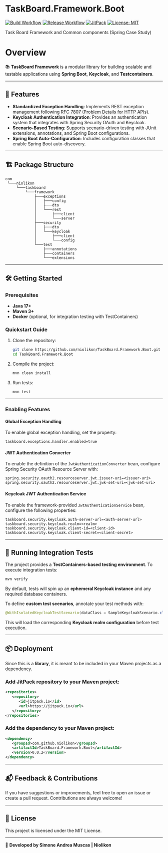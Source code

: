 # TaskBoard.Framework.Boot

[![Build Workflow](https://github.com/niolikon/TaskBoard.Framework.Boot/actions/workflows/maven.yml/badge.svg)](https://github.com/niolikon/TaskBoard.Framework.Boot/actions)
[![Release Workflow](https://github.com/niolikon/TaskBoard.Framework.Boot/actions/workflows/release-maven.yml/badge.svg)](https://github.com/niolikon/TaskBoard.Framework.Boot/actions)
[![JitPack](https://jitpack.io/v/niolikon/TaskBoard.Framework.Boot.svg)](https://jitpack.io/#niolikon/TaskBoard.Framework.Boot)
[![License: MIT](https://img.shields.io/badge/License-MIT-green.svg)](https://opensource.org/licenses/MIT)

Task Board Framework and Common components (Spring Case Study)

# Overview

📚 **TaskBoard Framework** is a modular library for building scalable and testable applications using **Spring Boot**, **Keycloak**, and **Testcontainers**.

---

## 🚀 Features

- **Standardized Exception Handling**: Implements REST exception management following [RFC 7807 (Problem Details for HTTP APIs)](https://datatracker.ietf.org/doc/html/rfc7807).
- **Keycloak Authentication Integration**: Provides an authentication system that integrates with Spring Security OAuth and Keycloak.
- **Scenario-Based Testing**: Supports scenario-driven testing with JUnit extensions, annotations, and Spring Boot configurations.
- **Spring Boot Auto-Configuration**: Includes configuration classes that enable Spring Boot auto-discovery.

---

## 🏗️ Package Structure

```
com
 └───niolikon
     └───taskboard
         └───framework
             ├───exceptions
             │   ├───config
             │   ├───dto
             │   └───rest
             │       ├───client
             │       └───server
             ├───security
             │   ├───dto
             │   └───keycloak
             │       ├───client
             │       └───config
             └───test
                 ├───annotations
                 ├───containers
                 └───extensions
```

---

## 🛠️ Getting Started

### Prerequisites

- **Java 17+**
- **Maven 3+**
- **Docker** (optional, for integration testing with TestContainers)

### Quickstart Guide

1. Clone the repository:
   ```bash
   git clone https://github.com/niolikon/TaskBoard.Framework.Boot.git
   cd TaskBoard.Framework.Boot
   ```

2. Compile the project:
   ```bash
   mvn clean install
   ```

3. Run tests:
   ```bash
   mvn test
   ```

---

### Enabling Features

#### Global Exception Handling
To enable global exception handling, set the property:
```properties
taskboard.exceptions.handler.enabled=true
```

#### JWT Authentication Converter
To enable the definition of the `JwtAuthenticationConverter` bean, configure Spring Security OAuth Resource Server with:
```properties
spring.security.oauth2.resourceserver.jwt.issuer-uri=<issuer-uri>
spring.security.oauth2.resourceserver.jwt.jwk-set-uri=<jwk-set-uri>
```

#### Keycloak JWT Authentication Service
To enable the framework-provided `JwtAuthenticationService` bean, configure the following properties:
```properties
taskboard.security.keycloak.auth-server-url=<auth-server-url>
taskboard.security.keycloak.realm=<realm>
taskboard.security.keycloak.client-id=<client-id>
taskboard.security.keycloak.client-secret=<client-secret>
```

---

## 🧪 Running Integration Tests

The project provides a **TestContainers-based testing environment**. To execute integration tests:

```bash
mvn verify
```

By default, tests will spin up an **ephemeral Keycloak instance** and any required database containers.

To define **custom test scenarios**, annotate your test methods with:

```java
@WithIsolatedKeycloakTestScenario(dataClass = SampleKeycloakScenario.class)
```

This will load the corresponding **Keycloak realm configuration** before test execution.

---

## 📦 Deployment

Since this is a **library**, it is meant to be included in your Maven projects as a dependency.

### Add JitPack repository to your Maven project:

```xml
<repositories>
   <repository>
      <id>jitpack.io</id>
      <url>https://jitpack.io</url>
   </repository>
</repositories>
```

### Add the dependency to your Maven project:

```xml
<dependency>
   <groupId>com.github.niolikon</groupId>
   <artifactId>TaskBoard.Framework.Boot</artifactId>
   <version>0.0.2</version>
</dependency>
```

---

## 📬 Feedback & Contributions

If you have suggestions or improvements, feel free to open an issue or create a pull request. Contributions are always welcome!

---

## 📝 License

This project is licensed under the MIT License.

---

🚀 **Developed by Simone Andrea Muscas | Niolikon**

